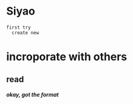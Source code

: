 # Siyao
    first try
      create new
# incroporate with others
## read

##### okay, got the format
